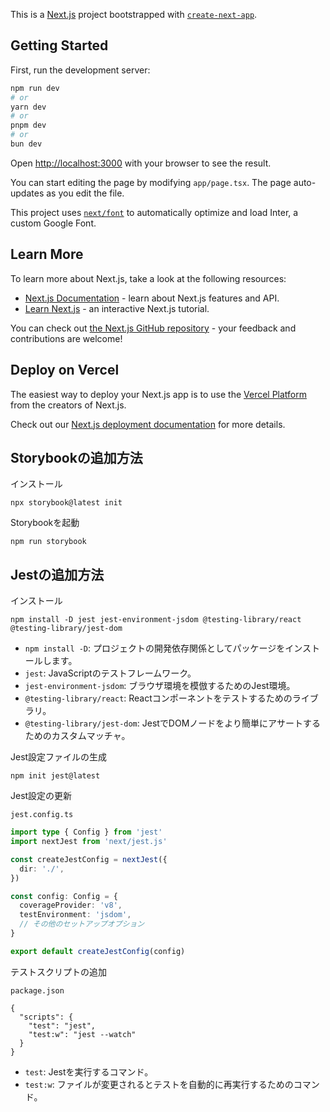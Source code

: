 This is a [Next.js](https://nextjs.org/) project bootstrapped with [`create-next-app`](https://github.com/vercel/next.js/tree/canary/packages/create-next-app).

## Getting Started

First, run the development server:

```bash
npm run dev
# or
yarn dev
# or
pnpm dev
# or
bun dev
```

Open [http://localhost:3000](http://localhost:3000) with your browser to see the result.

You can start editing the page by modifying `app/page.tsx`. The page auto-updates as you edit the file.

This project uses [`next/font`](https://nextjs.org/docs/basic-features/font-optimization) to automatically optimize and load Inter, a custom Google Font.

## Learn More

To learn more about Next.js, take a look at the following resources:

- [Next.js Documentation](https://nextjs.org/docs) - learn about Next.js features and API.
- [Learn Next.js](https://nextjs.org/learn) - an interactive Next.js tutorial.

You can check out [the Next.js GitHub repository](https://github.com/vercel/next.js/) - your feedback and contributions are welcome!

## Deploy on Vercel

The easiest way to deploy your Next.js app is to use the [Vercel Platform](https://vercel.com/new?utm_medium=default-template&filter=next.js&utm_source=create-next-app&utm_campaign=create-next-app-readme) from the creators of Next.js.

Check out our [Next.js deployment documentation](https://nextjs.org/docs/deployment) for more details.

## Storybookの追加方法

インストール
```
npx storybook@latest init
```

Storybookを起動
```
npm run storybook
```

## Jestの追加方法

インストール

```
npm install -D jest jest-environment-jsdom @testing-library/react @testing-library/jest-dom
```

- `npm install -D`: プロジェクトの開発依存関係としてパッケージをインストールします。
- `jest`: JavaScriptのテストフレームワーク。
- `jest-environment-jsdom`: ブラウザ環境を模倣するためのJest環境。
- `@testing-library/react`: Reactコンポーネントをテストするためのライブラリ。
- `@testing-library/jest-dom`: JestでDOMノードをより簡単にアサートするためのカスタムマッチャ。

Jest設定ファイルの生成

```
npm init jest@latest
```

Jest設定の更新

`jest.config.ts`

```ts
import type { Config } from 'jest'
import nextJest from 'next/jest.js'

const createJestConfig = nextJest({
  dir: './',
})

const config: Config = {
  coverageProvider: 'v8',
  testEnvironment: 'jsdom',
  // その他のセットアップオプション
}

export default createJestConfig(config)
```

テストスクリプトの追加

`package.json`

```
{
  "scripts": {
    "test": "jest",
    "test:w": "jest --watch"
  }
}
```

- `test`: Jestを実行するコマンド。
- `test:w`: ファイルが変更されるとテストを自動的に再実行するためのコマンド。

